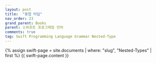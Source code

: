 ```yaml
---
layout: post
title:  "중첩 타입"
nav_order: 23
grand_parent: Books
parent: 스위프트 프로그래밍 언어
comments: true
tag: Swift Programming Language Grammar Nested-Type
---
```


{% assign swift-page = site.documents | where: "slug", "Nested-Types" | first %}
{{ swift-page.content }}